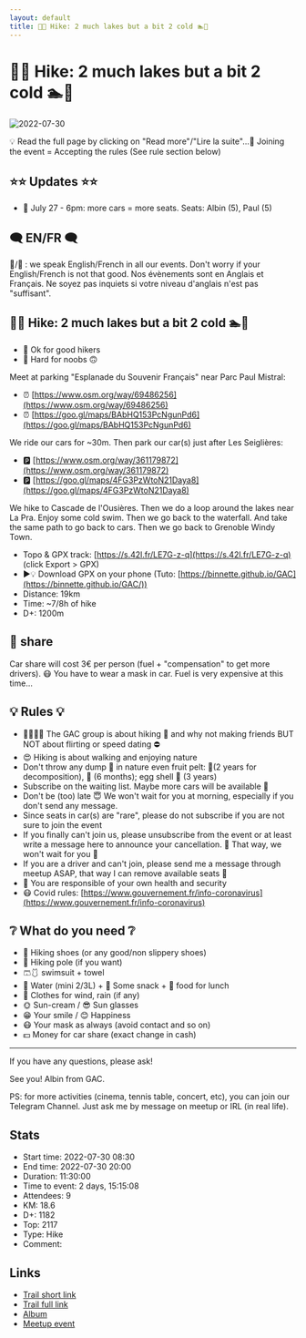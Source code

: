 ```yaml
---
layout: default
title: 🥾🔴 Hike: 2 much lakes but a bit 2 cold 🏊🥶
---
```


# 🥾🔴 Hike: 2 much lakes but a bit 2 cold 🏊🥶

![2022-07-30](../img/orig/2022-07-30.jpg)

💡 Read the full page by clicking on "Read more"/"Lire la suite"...💜
Joining the event = Accepting the rules (See rule section below)

##  ⭐⭐ Updates ⭐⭐ 

* 📅 July 27 - 6pm: more cars = more seats. Seats: Albin (5), Paul (5)

##  🗨️ EN/FR 🗨️ 
🦅/🐓 : we speak English/French in all our events. Don't worry if your English/French is not that good. Nos évènements sont en Anglais et Français. Ne soyez pas inquiets si votre niveau d'anglais n'est pas "suffisant".

##  🥾🔴 Hike: 2 much lakes but a bit 2 cold 🏊🥶 

* 🔵 Ok for good hikers
* 🔴 Hard for noobs 🙃

Meet at parking "Esplanade du Souvenir Français" near Parc Paul Mistral:

* ⏰ [https://www.osm.org/way/69486256](https://www.osm.org/way/69486256)
* ⏰ [https://goo.gl/maps/BAbHQ153PcNgunPd6](https://goo.gl/maps/BAbHQ153PcNgunPd6)

We ride our cars for \~30m. Then park our car(s) just after Les Seiglières:

* 🅿️ [https://www.osm.org/way/361179872](https://www.osm.org/way/361179872)
* 🅿️ [https://goo.gl/maps/4FG3PzWtoN21Daya8](https://goo.gl/maps/4FG3PzWtoN21Daya8)

We hike to Cascade de l'Ousières. Then we do a loop around the lakes near La Pra. Enjoy some cold swim. Then we go back to the waterfall. And take the same path to go back to cars. Then we go back to Grenoble Windy Town.

* Topo & GPX track: [https://s.42l.fr/LE7G-z-q](https://s.42l.fr/LE7G-z-q) (click Export > GPX)
* ▶💡 Download GPX on your phone (Tuto: [https://binnette.github.io/GAC](https://binnette.github.io/GAC/))
* Distance: 19km
* Time: \~7/8h of hike
* D+: 1200m

##  🚗 share 
Car share will cost 3€ per person (fuel + "compensation" to get more drivers). 😷 You have to wear a mask in car. Fuel is very expensive at this time...

##  💡 Rules 💡 

* 🚶‍♀️🚶‍♂️ The GAC group is about hiking 🥾 and why not making friends BUT NOT about flirting or speed dating ⛔
* 😍 Hiking is about walking and enjoying nature
* Don't throw any dump 🚮 in nature even fruit pelt: 🍌(2 years for decomposition), 🍊 (6 months); egg shell 🥚 (3 years)
* Subscribe on the waiting list. Maybe more cars will be available 🚗
* Don't be (too) late 😇 We won't wait for you at morning, especially if you don't send any message.
* Since seats in car(s) are "rare", please do not subscribe if you are not sure to join the event
* If you finally can't join us, please unsubscribe from the event or at least write a message here to announce your cancellation. 💜 That way, we won't wait for you 💜
* If you are a driver and can't join, please send me a message through meetup ASAP, that way I can remove available seats 🚗
* 💟 You are responsible of your own health and security
* 😷 Covid rules: [https://www.gouvernement.fr/info-coronavirus](https://www.gouvernement.fr/info-coronavirus)

##  ❔ What do you need ❔ 

* 🥾 Hiking shoes (or any good/non slippery shoes)
* 🥢 Hiking pole (if you want)
* 🩳🩱 swimsuit + towel
* 🧃 Water (mini 2/3L) + 🍫 Some snack + 🥗 food for lunch
* 🍃 Clothes for wind, rain (if any)
* 🌞 Sun-cream / 😎 Sun glasses
* 😁 Your smile / 😊 Happiness
* 😷 Your mask as always (avoid contact and so on)
* 💵 Money for car share (exact change in cash)

***

If you have any questions, please ask!

See you! Albin from GAC.

PS: for more activities (cinema, tennis table, concert, etc), you can join our Telegram Channel. Just ask me by message on meetup or IRL (in real life).

## Stats

- Start time: 2022-07-30 08:30
- End time: 2022-07-30 20:00
- Duration: 11:30:00
- Time to event: 2 days, 15:15:08
- Attendees: 9
- KM: 18.6
- D+: 1182
- Top: 2117
- Type: Hike
- Comment: 

## Links

- [Trail short link](https://s.42l.fr/LE7G-z-q)
- [Trail full link]()
- [Album](https://binnette.github.io/GacImg2022/2022-07-30-🥾🔴-Hike-2-much-lakes-but-a-bit-2-cold-🏊🥶.html)
- [Meetup event](https://www.meetup.com/grenoble-adventure-club-english-french/events/287447506/)
